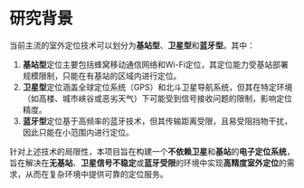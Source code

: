 # 研究背景
当前主流的室外定位技术可以划分为**基站型**、**卫星型**和**蓝牙型**。其中：
1. **基站型**定位主要包括蜂窝移动通信网络和Wi-Fi定位，其定位能力受基站部署规模限制，只能在有基站的区域内进行定位。
2. **卫星型**定位涵盖全球定位系统（GPS）和北斗卫星导航系统，但其在特定环境（如高楼、城市峡谷或恶劣天气）下可能受到信号接收问题的限制，影响定位精度。
3. **蓝牙型**定位基于高频率的蓝牙技术，但其传输距离受限，且易受阻挡物干扰，因此只能在小范围内进行定位。

针对上述技术的局限性，本项目旨在构建一个**不依赖卫星**和**基站**的**电子定位系统**，旨在解决在**无基站**、**卫星信号不稳定**或**蓝牙受限**的环境中实现**高精度室外定位**的需求，从而在复杂环境中提供可靠的定位服务。

